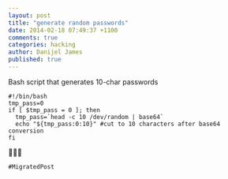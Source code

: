 ```yaml
---
layout: post
title: "generate random passwords"
date: 2014-02-18 07:49:37 +1100
comments: true
categories: hacking
author: Danijel James
published: true
---
```

Bash script that generates 10-char passwords

    #!/bin/bash
    tmp_pass=0
    if [ $tmp_pass = 0 ]; then
      tmp_pass=`head -c 10 /dev/random | base64`
      echo "${tmp_pass:0:10}" #cut to 10 characters after base64 conversion
    fi

🍦🍦🍦

`#MigratedPost`
